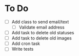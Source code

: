 # To Do

- [ ] Add class to send email/text
  - [ ] Validate email address
- [ ] Add task to delete old statuses
- [ ] Add task to delete old images
- [ ] Add cron task
- [ ] Write tests
